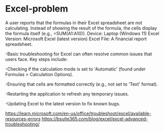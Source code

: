 # Excel-problem
A user reports that the formulas in their Excel spreadsheet are not calculating. Instead of showing the result of the formula, the cells display the formula itself (e.g., =SUM(A1:A10)). Device: Laptop (Windows 11) Excel Version: Microsoft Excel (latest version) Excel File: A financial report spreadsheet.

-Basic troubleshooting for Excel can often resolve common issues that users face. Key steps include:

-Checking if the calculation mode is set to 'Automatic' (found under Formulas > Calculation Options).

-Ensuring that cells are formatted correctly (e.g., not set to 'Text' format).

-Restarting the application to refresh any temporary issues.

-Updating Excel to the latest version to fix known bugs.

https://learn.microsoft.com/en-us/office/troubleshoot/excel/available-resources-errors
https://bsuite365.com/blog/excel/excel-advanced-troubleshooting/
